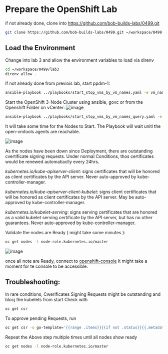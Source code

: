 # Prepare the OpenShift Lab

if not already done, clone into https://github.com/bob-builds-labs/0499.git
```bash
git clone https://github.com/bob-builds-labs/0499.git ~/workspace/0499
```
## Load the Environment

Change into lab 3 and allow the environment variables to load via direnv

```bash
cd ~/workspace/0499/lab3
direnv allow .
```

If not already done from previois lab, start ppdm-1:

```bash
ansible-playbook ../playbooks/start_stop_vms_by_vm_names.yaml -e vm_names='ppdm-1' -e state=start
```
Start the OpenShift 3-Node Cluster using ansible, govc or from the Openshift Folder on vCenter: 
![image](https://github.com/bob-builds-labs/bob-builds-labs.github.io/assets/8255007/dd4f1640-5e5e-4077-bda4-9edd6d06cb28)

```bash
ansible-playbook ../playbooks/start_stop_vms_by_vm_names_query.yaml -e vm_names='openshift' -e state=start
```

It will take some time for the Nodes to Start. The Playbook will wait unitl the open-vmtools agents are reachable.

![image](https://github.com/bob-builds-labs/bob-builds-labs.github.io/assets/8255007/214a44fd-4ba5-470d-baae-d5752b16b50d)


As the nodes have been down since Deployment, there are outstanding cvertificate signing requests. Under normal Conditions, thos certificates would be renewed automatiaclly every 24hrs. 

*kubernetes.io/kube-apiserver-client*: signs certificates that will be honored as client certificates by the API server. Never auto-approved by kube-controller-manager.

*kubernetes.io/kube-apiserver-client-kubelet*: signs client certificates that will be honored as client certificates by the API server. May be auto-approved by kube-controller-manager.

*kubernetes.io/kubelet-serving*: signs serving certificates that are honored as a valid kubelet serving certificate by the API server, but has no other guarantees. Never auto-approved by kube-controller-manager.


Validate the nodes are Ready ( might take some minutes ):
```bash
oc get nodes -l node-role.kubernetes.io/master
```
![image](https://github.com/bob-builds-labs/bob-builds-labs.github.io/assets/8255007/75a85bb5-3541-4ff0-8c7c-5221a8254bc1)

once all note are Ready, connect to [openshift-console](https://console-openshift-console.apps.openshift.demo.local)
It might take a moment for te console to be accessible.


## Troubleshooting:
In rare conditions, Cwerificates Signing Requests might be outstanding and blocj the kubelets from start
Check with  
```bash
oc get csr
```
To approve pending Requests, run

```bash
oc get csr -o go-template='{{range .items}}{{if not .status}}{{.metadata.name}}{{"\n"}}{{end}}{{end}}' | xargs oc adm certificate approve
```

Repeat the Above step multiple times until all nodes show ready 
```bash
oc get nodes -l node-role.kubernetes.io/master
```




